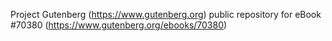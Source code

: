 Project Gutenberg (https://www.gutenberg.org) public repository for
eBook #70380 (https://www.gutenberg.org/ebooks/70380)

